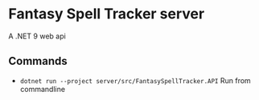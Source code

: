 # Fantasy Spell Tracker server
A .NET 9 web api

## Commands
- `dotnet run --project server/src/FantasySpellTracker.API` Run from commandline